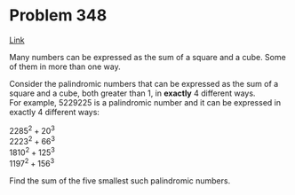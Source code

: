 # Problem 348

[Link](https://projecteuler.net/problem=348)

Many numbers can be expressed as the sum of a square and a cube. Some of them in more than one way.

Consider the palindromic numbers that can be expressed as the sum of a square and a cube, both greater than $1$, in **exactly** $4$ different ways.  
For example, $5229225$ is a palindromic number and it can be expressed in exactly $4$ different ways:

$2285^2 + 20^3$  
$2223^2 + 66^3$  
$1810^2 + 125^3$  
$1197^2 + 156^3$

Find the sum of the five smallest such palindromic numbers.

